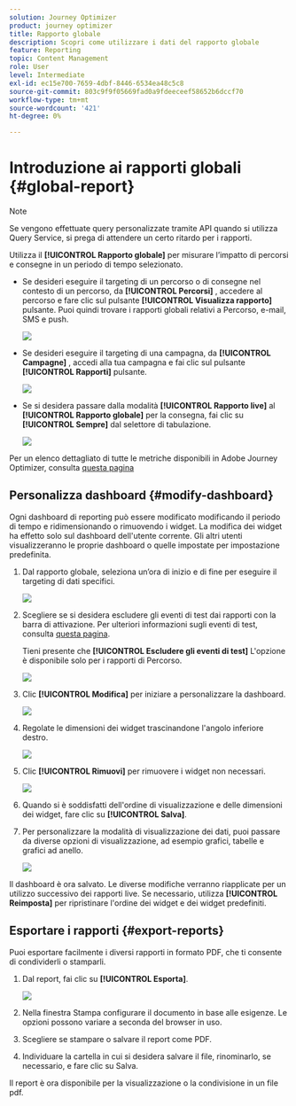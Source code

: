 ```yaml
---
solution: Journey Optimizer
product: journey optimizer
title: Rapporto globale
description: Scopri come utilizzare i dati del rapporto globale
feature: Reporting
topic: Content Management
role: User
level: Intermediate
exl-id: ec15e700-7659-4dbf-8446-6534ea48c5c8
source-git-commit: 803c9f9f05669fad0a9fdeeceef58652b6dccf70
workflow-type: tm+mt
source-wordcount: '421'
ht-degree: 0%

---
```


# Introduzione ai rapporti globali {#global-report}

>[!NOTE]
>
> Se vengono effettuate query personalizzate tramite API quando si utilizza Query Service, si prega di attendere un certo ritardo per i rapporti.

Utilizza il **[!UICONTROL Rapporto globale]** per misurare l’impatto di percorsi e consegne in un periodo di tempo selezionato.

* Se desideri eseguire il targeting di un percorso o di consegne nel contesto di un percorso, da **[!UICONTROL Percorsi]** , accedere al percorso e fare clic sul pulsante **[!UICONTROL Visualizza rapporto]** pulsante. Puoi quindi trovare i rapporti globali relativi a Percorso, e-mail, SMS e push.

   ![](assets/report_journey.png)

* Se desideri eseguire il targeting di una campagna, da **[!UICONTROL Campagne]** , accedi alla tua campagna e fai clic sul pulsante **[!UICONTROL Rapporti]** pulsante.

   ![](assets/report_campaign.png)

* Se si desidera passare dalla modalità **[!UICONTROL Rapporto live]** al **[!UICONTROL Rapporto globale]** per la consegna, fai clic su **[!UICONTROL Sempre]** dal selettore di tabulazione.

   ![](assets/report_5.png)

Per un elenco dettagliato di tutte le metriche disponibili in Adobe Journey Optimizer, consulta [questa pagina](#list-of-components-global)

## Personalizza dashboard {#modify-dashboard}

Ogni dashboard di reporting può essere modificato modificando il periodo di tempo e ridimensionando o rimuovendo i widget. La modifica dei widget ha effetto solo sul dashboard dell&#39;utente corrente. Gli altri utenti visualizzeranno le proprie dashboard o quelle impostate per impostazione predefinita.

1. Dal rapporto globale, seleziona un’ora di inizio e di fine per eseguire il targeting di dati specifici.

   ![](assets/report_modify_1.png)

1. Scegliere se si desidera escludere gli eventi di test dai rapporti con la barra di attivazione. Per ulteriori informazioni sugli eventi di test, consulta [questa pagina](../building-journeys/testing-the-journey.md).

   Tieni presente che **[!UICONTROL Escludere gli eventi di test]** L&#39;opzione è disponibile solo per i rapporti di Percorso.

   ![](assets/report_modify_2.png)

1. Clic **[!UICONTROL Modifica]** per iniziare a personalizzare la dashboard.

   ![](assets/report_modify_3.png)

1. Regolate le dimensioni dei widget trascinandone l&#39;angolo inferiore destro.

   ![](assets/report_modify_4.png)

1. Clic **[!UICONTROL Rimuovi]** per rimuovere i widget non necessari.

   ![](assets/report_modify_5.png)

1. Quando si è soddisfatti dell&#39;ordine di visualizzazione e delle dimensioni dei widget, fare clic su **[!UICONTROL Salva]**.

1. Per personalizzare la modalità di visualizzazione dei dati, puoi passare da diverse opzioni di visualizzazione, ad esempio grafici, tabelle e grafici ad anello.

   ![](assets/report_modify_10.png)

Il dashboard è ora salvato. Le diverse modifiche verranno riapplicate per un utilizzo successivo dei rapporti live. Se necessario, utilizza **[!UICONTROL Reimposta]** per ripristinare l&#39;ordine dei widget e dei widget predefiniti.

## Esportare i rapporti {#export-reports}

Puoi esportare facilmente i diversi rapporti in formato PDF, che ti consente di condividerli o stamparli.

1. Dal report, fai clic su **[!UICONTROL Esporta]**.

   ![](assets/export_1.png)

1. Nella finestra Stampa configurare il documento in base alle esigenze. Le opzioni possono variare a seconda del browser in uso.

1. Scegliere se stampare o salvare il report come PDF.

1. Individuare la cartella in cui si desidera salvare il file, rinominarlo, se necessario, e fare clic su Salva.

Il report è ora disponibile per la visualizzazione o la condivisione in un file pdf.

